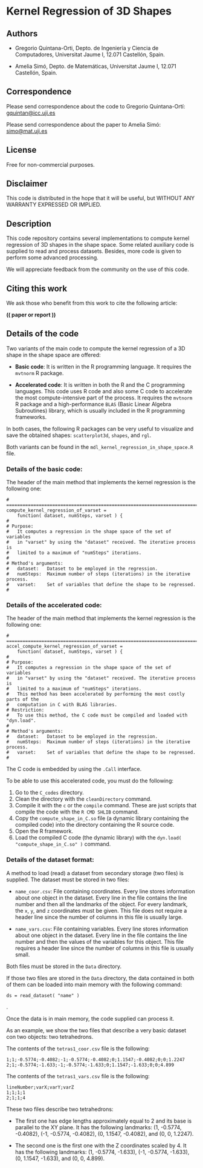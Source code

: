 # Kernel Regression of 3D Shapes

## Authors

* Gregorio Quintana-Orti,
  Depto. de Ingeniería y Ciencia de Computadores,
  Universitat Jaume I,
  12.071 Castellón, Spain.

* Amelia Simó,
  Depto. de Matemáticas,
  Universitat Jaume I,
  12.071 Castellón, Spain.

## Correspondence

Please send correspondence about the code to 
Gregorio Quintana-Ortí: <gquintan@icc.uji.es>

Please send correspondence about the paper to
Amelia Simó: <simo@mat.uji.es>

## License

<!---
(( New 3-clause BSD. ))
(( See file License.txt for more details. ))
-->

Free for non-commercial purposes.

## Disclaimer

This code is distributed in the hope that it will be useful, but
WITHOUT ANY WARRANTY EXPRESSED OR IMPLIED. 

## Description

This code repository contains several implementations to compute 
kernel regression of 3D shapes in the shape space.
Some related auxiliary code is supplied to read and process datasets.
Besides, more code is given to perform some advanced processing.

We will appreciate feedback from the community on the use of this code.

## Citing this work

We ask those who benefit from this work to cite the following article:

**(( paper or report ))**

<!---

```
@ARTICLE{(( To be fixed )),
   author = {xxx },
    title = "{yyy}",
  journal = {ArXiv e-prints},
archivePrefix = "arXiv",
   eprint = {xxx1703.00998},
 primaryClass = "math.NA",
 keywords = {xxx - Mathematics - Numerical Analysis},
     year = 2018,
    month = jul,
   adsurl = {http://adsabs.harvard.edu/abs/2017arXiv170300998M},
  adsnote = {Provided by the SAO/NASA Astrophysics Data System}
}
```
-->

## Details of the code

Two variants of the main code to compute the kernel regression
of a 3D shape in the shape space are offered:

* **Basic code**:
  It is written in the R programming language.
  It requires the `mvtnorm` R package.

* **Accelerated code**:
  It is written in both the R and the C programming languages.
  This code uses R code and also some C code to accelerate the most 
  compute-intensive part of the process.
  It requires the `mvtnorm` R package and a high-performance `BLAS`
  (Basic Linear Algebra Subroutines) library, 
  which is usually included in the R programming frameworks.

In both cases, the following R packages can be very useful
to visualize and save the obtained shapes:
`scatterplot3d`, `shapes`, and `rgl`.

Both variants can be found in the `mdl_kernel_regression_in_shape_space.R` file.

### Details of the basic code:

The header of the main method that implements the kernel regression
is the following one:

```
# =============================================================================
compute_kernel_regression_of_varset = 
    function( dataset, numSteps, varset ) {
#
# Purpose:
#   It computes a regression in the shape space of the set of variables 
#   in "varset" by using the "dataset" received. The iterative process is 
#   limited to a maximum of "numSteps" iterations.
#
# Method's arguments:
#   dataset:   Dataset to be employed in the regression.
#   numSteps:  Maximum number of steps (iterations) in the iterative process.
#   varset:    Set of variables that define the shape to be regressed.
#
```

### Details of the accelerated code:

The header of the main method that implements the kernel regression
is the following one:

```
# =============================================================================
accel_compute_kernel_regression_of_varset = 
    function( dataset, numSteps, varset ) {
#
# Purpose:
#   It computes a regression in the shape space of the set of variables 
#   in "varset" by using the "dataset" received. The iterative process is 
#   limited to a maximum of "numSteps" iterations.
#   This method has been accelerated by performing the most costly parts of the
#   computation in C with BLAS libraries.
# Restriction:
#   To use this method, the C code must be compiled and loaded with "dyn.load".
#
# Method's arguments:
#   dataset:   Dataset to be employed in the regression.
#   numSteps:  Maximum number of steps (iterations) in the iterative process.
#   varset:    Set of variables that define the shape to be regressed.
#
```

The C code is embedded by using the `.Call` interface.

To be able to use this accelerated code, you must do the following:

1. Go to the `C_codes` directory.
2. Clean the directory with the `cleanDirectory` command.
3. Compile it with the `c` or the `compile` command.
   These are just scripts that compile the code 
   with the `R CMD SHLIB` command. 
4. Copy the `compute_shape_in_C.so` file (a dynamic library containing the
   compiled code) into the directory containing the R source code.
5. Open the R framework.
6. Load the compiled C code (the dynamic library) 
   with the `dyn.load( "compute_shape_in_C.so" )` command.

### Details of the dataset format:

A method to load (read) a dataset 
from secondary storage (two files) is supplied.
The dataset must be stored in two files:

* `name_coor.csv`: File containing coordinates.
  Every line stores information about one object in the dataset.
  Every line in the file contains the line number and then all the 
  landmarks of the object. 
  For every landmark, the `x`, `y`, and `z` coordinates must be given.
  This file does not require a header line 
  since the number of columns in this file is usually large.
  
* `name_vars.csv`: File containing variables.
  Every line stores information about one object in the dataset.
  Every line in the file contains the line number and then the values 
  of the variables for this object.
  This file requires a header line 
  since the number of columns in this file is usually small. 

Both files must be stored in the `Data` directory.

If those two files are stored in the `Data` directory, 
the data contained in both of them can be loaded into main memory 
with the following command:

```
ds = read_dataset( "name" )
```
.

Once the data is in main memory, the code supplied can process it.

As an example, we show the two files that describe a very basic 
dataset con two objects: two tetrahedrons.

The contents of the `tetras1_coor.csv` file is the following:

```
1;1;-0.5774;-0.4082;-1;-0.5774;-0.4082;0;1.1547;-0.4082;0;0;1.2247
2;1;-0.5774;-1.633;-1;-0.5774;-1.633;0;1.1547;-1.633;0;0;4.899
```

The contents of the `tetras1_vars.csv` file is the following:

```
lineNumber;varX;varY;varZ
1;1;1;1
2;1;1;4
```

These two files describe two tetrahedrons: 

* The first one has edge lengths approximately equal to 2 and its base 
is parallel to the XY plane.
It has the following landmarks:
(1, -0.5774, -0.4082),
(-1, -0.5774, -0.4082),
(0, 1.1547, -0.4082), and
(0, 0, 1.2247).

* The second one is the first one with the Z coordinates scaled by 4.
It has the following landmarks:
(1, -0.5774, -1.633),
(-1, -0.5774, -1.633),
(0, 1.1547, -1.633), and
(0, 0, 4.899).



